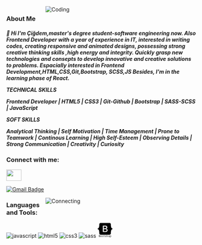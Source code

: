 <img align="right" alt="Coding" width ="400" src="https://giffiles.alphacoders.com/362/36246.gif">

<h3 align="left">About Me</h3>

<h5 align="left">👋 Hi I'm Çiğdem,master's degree student-software engineering now.
Also Frontend Developer with a year of experience in IT, interested in writing codes, creating responsive and animated designs, possessing strong creative thinking skills ,high energy and integrity. Quickly grasp new technologies and consepts to develop innovative and creative solutions to problems. Espacially interested in Frontend Development,HTML,CSS,Git,Bootstrap, SCSS,JS
Besides, I'm in the learning phase of React.

TECHNICAL SKILLS

Frontend Developer | HTML5 | CSS3 | Git-Github | Bootstrap | SASS-SCSS | JavaScript

SOFT SKILLS 

 Analytical Thinking | Self Motivation | Time Management | Prone to Teamwork | Continous Learning | High Self-Esteem | Observing Details | Strong Communication | Creativity | Curiosity </h5>

<h3 align="left">Connect with me:</h3>
<p align="left">
<a href="https://www.linkedin.com/in/cigdem-sanli/" target="blank"><img align="center" src="https://www.svgrepo.com/show/349436/linkedin.svg" height="30" width="40" /></a>

 
[![Gmail Badge](https://img.shields.io/badge/Gmail-d14836?style=flat-square&logo=Gmail&logoColor=white&link=mailto:gmcigdem83@gmail.com)](mailto:gmcigdem83@gmail.com)
</p>

<img align="right" alt="Connecting" width ="400" src="[https://tenor.com/tr/view/connecting-loading-buffering-load-gif-17415275](https://media.tenor.com/arL-Och6Y7sAAAAC/connecting-loading.gif)">



<h3 align="left">Languages and Tools:</h3>
<p align="left">  

 <img src="https://www.svgrepo.com/show/349419/javascript.svg" alt="javascript" width="40" height="40"/> 
 <img src="https://www.svgrepo.com/show/452228/html-5.svg" alt="html5" width="40" height="40"/>
 <img src="https://www.svgrepo.com/show/452185/css-3.svg" alt="css3" width="40" height="40"/> 
 <img src="https://www.svgrepo.com/show/374061/sass.svg" alt="sass" width="40" height="40"/>
 <img src="https://raw.githubusercontent.com/devicons/devicon/master/icons/bootstrap/bootstrap-plain-wordmark.svg" alt="bootstrap"  width="40" height="40"/>  

 
</p>


